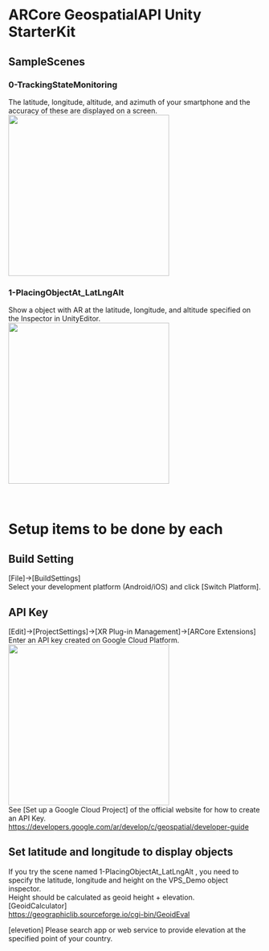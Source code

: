 # ARCore GeospatialAPI Unity StarterKit
## SampleScenes
### 0-TrackingStateMonitoring
The latitude, longitude, altitude, and azimuth of your smartphone and the accuracy of these are displayed on a screen.<br>
<img src="https://github.com/TakashiYoshinaga/GeospatialAPI-Unity-StarterKit/raw/AR_Fukuoka-20220604/Materials/0-demo.png" width="320" />

### 1-PlacingObjectAt_LatLngAlt
Show a object with AR at the latitude, longitude, and altitude specified on the Inspector in UnityEditor.<br>
<img src="https://github.com/TakashiYoshinaga/GeospatialAPI-Unity-StarterKit/raw/AR_Fukuoka-20220604/Materials/1-demo.png" width="320" />
<br><br><br>

# Setup items to be done by each
## Build Setting
[File]->[BuildSettings]
<br>
Select your development platform (Android/iOS) and click [Switch Platform].
<br>
## API Key
[Edit]->[ProjectSettings]->[XR Plug-in Management]->[ARCore Extensions]
<br>
Enter an API key created on Google Cloud Platform.
<br>
<img src="https://github.com/TakashiYoshinaga/GeospatialAPI-Unity-StarterKit/raw/AR_Fukuoka-20220604/Materials/api.png" width="320" />
<br>
See [Set up a Google Cloud Project] of the official website for how to create an API Key.
<br>
https://developers.google.com/ar/develop/c/geospatial/developer-guide
<br>

## Set latitude and longitude to display objects
If you try the scene named 1-PlacingObjectAt_LatLngAlt , you need to specify the latitude, longitude and height on the VPS_Demo object inspector.<br>
Height should be calculated as geoid height + elevation.<br>
[GeoidCalculator]<br>
https://geographiclib.sourceforge.io/cgi-bin/GeoidEval

[elevetion]
Please search app or web service to provide elevation at the specified point of your country.
